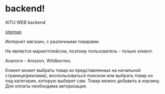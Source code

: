 # backend!
AITU WEB backend

[sitemap](https://user-images.githubusercontent.com/72505048/164128868-c7512648-6e44-4ed4-a2d3-9b55f9bdc058.jpg)

Интернет магазин, с различными товарами. 

Не является маркетплейсом, поэтому пользователь - только клиент. 

Аналоги - Amazon, Wildberries. 

Клиент может выбрать товар из представленных на начальной странице(реклама), воспользоваться поиском или выбрать товар из под категории, которую выберет сам. 
Товар можно добавить в корзину. Для оплаты необходима авторизация. 
